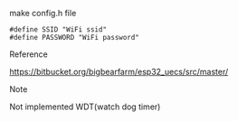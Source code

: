 make config.h file

```
#define SSID "WiFi ssid"
#define PASSWORD "WiFi password"
```

Reference

https://bitbucket.org/bigbearfarm/esp32_uecs/src/master/


Note

Not implemented WDT(watch dog timer)